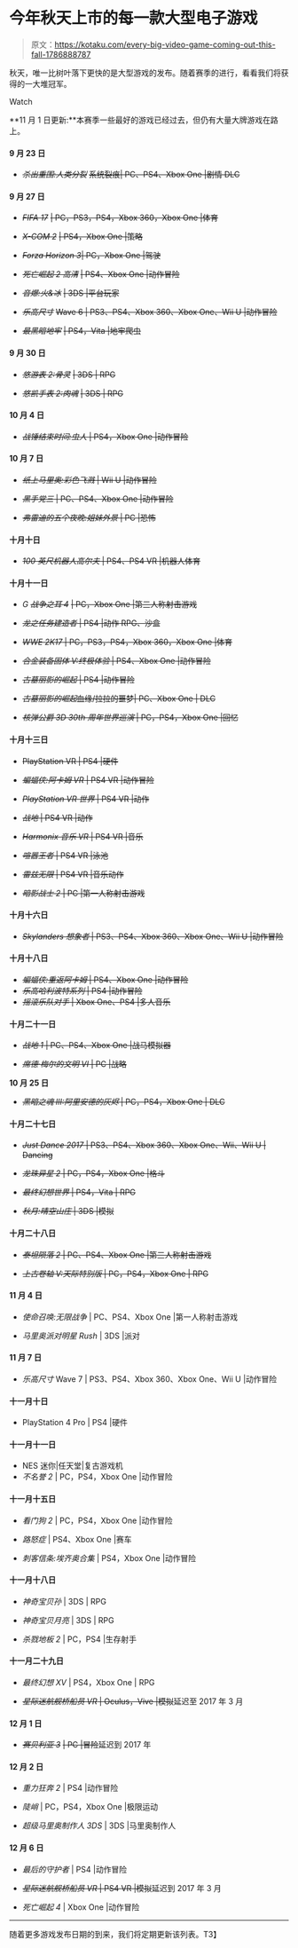 # 今年秋天上市的每一款大型电子游戏

> 原文：<https://kotaku.com/every-big-video-game-coming-out-this-fall-1786888787>

秋天，唯一比树叶落下更快的是大型游戏的发布。随着赛季的进行，看看我们将获得的一大堆冠军。

Watch

**11 月 1 日更新:**本赛季一些最好的游戏已经过去，但仍有大量大牌游戏在路上。

#### 9 月 23 日

*   *~~杀出重围:人类分裂~~* ~~系统裂痕| PC、PS4、Xbox One |剧情 DLC~~

#### 9 月 27 日

*   *~~FIFA 17~~* ~~| PC，PS3，PS4，Xbox 360，Xbox One |体育~~
*   *~~X-COM 2~~* ~~| PS4，Xbox One |策略~~
*   *~~Forza Horizon 3~~*~~| PC，Xbox One |驾驶~~

*   *~~死亡崛起 2 高清~~* ~~| PS4、Xbox One |动作冒险~~

*   *~~音爆:火&冰~~* ~~| 3DS |平台玩家~~

*   *~~乐高尺寸~~* ~~Wave 6 | PS3、PS4、Xbox 360、Xbox One、Wii U |动作冒险~~
*   *~~最黑暗地牢~~* ~~| PS4，Vita |地牢爬虫~~

#### 9 月 30 日

*   *~~悠游表 2:骨灵~~* ~~| 3DS | RPG~~

*   *~~悠凯手表 2:肉魂~~* ~~| 3DS | RPG~~

#### 10 月 4 日

*   ~~*战锤结束时间:虫人* | PS4，Xbox One |动作冒险~~

#### 10 月 7 日

*   ~~*纸上马里奥:彩色飞溅* | Wii U |动作冒险~~

*   ~~*黑手党三* | PC、PS4、Xbox One |动作冒险~~

*   ~~*弗雷迪的五个夜晚:姐妹外景* | PC |恐怖~~

#### 十月十日

*   ~~*100 英尺机器人高尔夫* | PS4、PS4 VR |机器人体育~~

#### 十月十一日

*   *G ~~战争之耳 4~~* ~~| PC，Xbox One |第三人称射击游戏~~

*   ~~*龙之任务建造者* | PS4 |动作 RPG、沙盒~~

*   ~~*WWE 2K17* | PC，PS3，PS4，Xbox 360，Xbox One |体育~~

*   ~~*合金装备固体 V:终极体验* | PS4、Xbox One |动作冒险~~
*   ~~*古墓丽影的崛起* | PS4 |动作冒险~~
*   ~~*古墓丽影的崛起*血缘/拉拉的噩梦| PC、Xbox One | DLC~~
*   ~~*核弹公爵 3D 30th 周年世界巡演* | PC，PS4，Xbox One |回忆~~

#### 十月十三日

*   ~~PlayStation VR | PS4 |硬件~~

*   ~~*蝙蝠侠:阿卡姆 VR* | PS4 VR |动作冒险~~
*   ~~*PlayStation VR 世界* | PS4 VR |动作~~

*   ~~*战地* | PS4 VR |动作~~
*   ~~*Harmonix 音乐 VR* | PS4 VR |音乐~~
*   ~~*喧嚣王者* | PS4 VR |泳池~~
*   ~~*雷兹无限* | PS4 VR |音乐动作~~
*   ~~*暗影战士 2* | PC |第一人称射击游戏~~

#### 十月十六日

*   ~~*Skylanders 想象者* | PS3、PS4、Xbox 360、Xbox One、Wii U |动作冒险~~

#### 十月十八日

*   ~~*蝙蝠侠:重返阿卡姆* | PS4、Xbox One |动作冒险~~
*   ~~*乐高哈利波特系列* | PS4 |动作冒险~~
*   ~~*摇滚乐队对手* | Xbox One、PS4 |多人音乐~~

#### 十月二十一日

*   ~~*战地 1* | PC、PS4、Xbox One |战马模拟器~~

*   ~~*席德·梅尔的文明 VI* | PC |战略~~

**10 月 25 日**

*   ~~*黑暗之魂 III:阿里安德的灰烬* | PC，PS4，Xbox One | DLC~~

#### 十月二十七日

*   ~~*Just Dance 2017* | PS3、PS4、Xbox 360、Xbox One、Wii、Wii U | Dancing~~

*   ~~*龙珠异星 2* | PC，PS4，Xbox One |格斗~~
*   ~~*最终幻想世界* | PS4，Vita | RPG~~

*   ~~*秋月:晴空山庄* | 3DS |模拟~~

#### 十月二十八日

*   ~~*泰坦陨落 2* | PC、PS4、Xbox One |第三人称射击游戏~~

*   ~~*上古卷轴 V:天际特别版* | PC，PS4，Xbox One | RPG~~

#### 11 月 4 日

*   *使命召唤:无限战争* | PC、PS4、Xbox One |第一人称射击游戏

*   *马里奥派对明星 Rush* | 3DS |派对

#### 11 月 7 日

*   *乐高尺寸* Wave 7 | PS3、PS4、Xbox 360、Xbox One、Wii U |动作冒险

#### 十一月十日

*   PlayStation 4 Pro | PS4 |硬件

#### 十一月十一日

*   NES 迷你|任天堂|复古游戏机
*   *不名誉 2* | PC，PS4，Xbox One |动作冒险

#### 十一月十五日

*   *看门狗 2* | PC，PS4，Xbox One |动作冒险
*   *路怒症* | PS4、Xbox One |赛车

*   *刺客信条:埃齐奥合集* | PS4，Xbox One |动作冒险

#### 十一月十八日

*   *神奇宝贝孙* | 3DS | RPG

*   *神奇宝贝月亮* | 3DS | RPG

*   *杀戮地板 2* | PC，PS4 |生存射手

#### 十一月二十九日

*   *最终幻想 XV* | PS4，Xbox One | RPG

*   ~~*星际迷航舰桥船员 VR* | Oculus，Vive |模拟~~延迟至 2017 年 3 月

#### 12 月 1 日

*   *~~赛贝利亚 3~~* ~~| PC |冒险~~延迟到 2017 年

#### 12 月 2 日

*   *重力狂奔 2* | PS4 |动作冒险

*   *陡峭* | PC，PS4，Xbox One |极限运动

*   *超级马里奥制作人 3DS* | 3DS |马里奥制作人

#### 12 月 6 日

*   *最后的守护者* | PS4 |动作冒险

*   ~~*星际迷航舰桥船员 VR* | PS4 VR |模拟~~延迟到 2017 年 3 月

*   *死亡崛起 4* | Xbox One |动作冒险

* * *

随着更多游戏发布日期的到来，我们将定期更新该列表。T3】